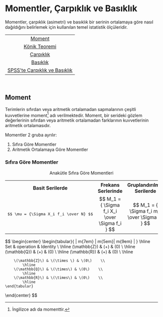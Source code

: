 # Momentler, Çarpıklık ve Basıklık

Momentler, çarpıklık (asimetri) ve basıklık bir serinin ortalamaya göre nasıl dağıldığını belirlemek için kullanılan temel istatistik ölçüleridir.

<table align="center">
  <tr align="center">
    <td><a href="#moment">Moment</a></td>
  </tr>
  <tr align="center">
    <td><a href="#konig">Könik Teoremi</a></td>
  </tr>
  <tr align="center">
    <td><a href="#carpiklik">Çarpıklık</a></td>
  </tr>
  <tr align="center">
    <td><a href="#basiklik">Basıklık</a></td>
  </tr>
  <tr align="center">
    <td><a href="#spss-carpiklik-basiklik">SPSS'te Çarpıklık ve Basıklık</a></td>
  </tr>
</table>

<br>

<span id="moment"></span>

## Moment

Terimlerin sıfırdan veya aritmetik ortalamadan sapmalarının çeşitli kuvvetlerine moment[^1] adı verilmektedir. Moment, bir serideki gözlem değerlerinin sıfırdan veya aritmetik ortalamadan farklarının kuvvetlerinin aritmetik ortalamasıdır.

Momentler 2 gruba ayrılır:

1. Sıfıra Göre Momentler
2. Aritmetik Ortalamaya Göre Momentler
   
### Sıfıra Göre Momentler

<div align="center">Anakütle Sıfıra Göre Momentleri</div>

<table align="center">
  <tr>
    <th>Basit Serilerde</th>
    <th>Frekans Serlerinde</th>
    <th>Gruplandırılmış Serilerde</th>
  </tr>
  <tr align="center">
    <td><pre>$$ \mu = {\Sigma X_i f_i \over N} $$</pre></td>
    <td>$$ M_1 = { \Sigma f_i X_i \over \Sigma f_i } $$</td>
    <td>$$ M_1 = { \Sigma f_i m_i \over \Sigma f_i } $$</td>
  </tr> 
</table>

$$ \begin{center}
    \begin{tabular}{ | m{7em} | m{5em}| m{9em} | } 
            \hline
        Set & operation & Identity \\ 
            \hline
        \(\mathbb{Z}\) & \(+\) & \(0\)    \\
            \hline
        \(\mathbb{Q}\) & \(+\) & \(0\)    \\
            \hline
        \(\mathbb{R}\) & \(+\) & \(0\)    \\ 
            \hline

        \(\mathbb{Z}\) & \(\times \) & \(0\)    \\
            \hline
        \(\mathbb{Q}\) & \(\times\) & \(0\)    \\
            \hline
        \(\mathbb{R}\) & \(\times\) & \(0\)    \\ 
            \hline
    \end{tabular}
\end{center} $$


[^1]: İngilizce adı da momenttir.
